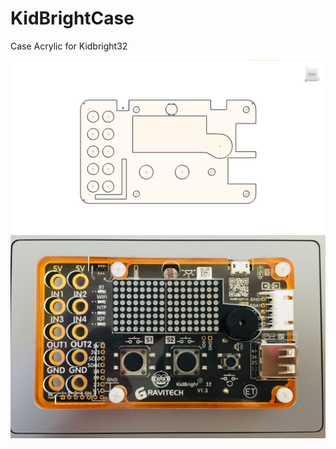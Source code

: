 # KidBrightCase
Case Acrylic for Kidbright32 

![Image of demo](./demo-case.png)
![Image of demo](./2_IMG_2005.JPG)
